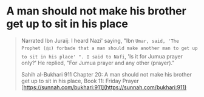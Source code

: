 # A man should not make his brother get up to sit in his place



> Narrated Ibn Juraij: I heard Nazi' saying, "Ibn `Umar, said, 'The Prophet (ﷺ) forbade that a man should make another man to get up to sit in his place' ". I said to Nafi`, 'Is it for Jumua prayer only?' He replied, "For Jumua prayer and any other (prayer)."
>
> Sahih al-Bukhari 911 Chapter 20: A man should not make his brother get up to sit in his place, Book 11: Friday Prayer [https://sunnah.com/bukhari:911](https://sunnah.com/bukhari:911)
